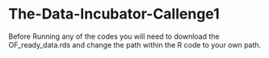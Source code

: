 # The-Data-Incubator-Callenge1
Before Running any of the codes you will need to download the OF_ready_data.rds and change the path within the R code to your own path.
